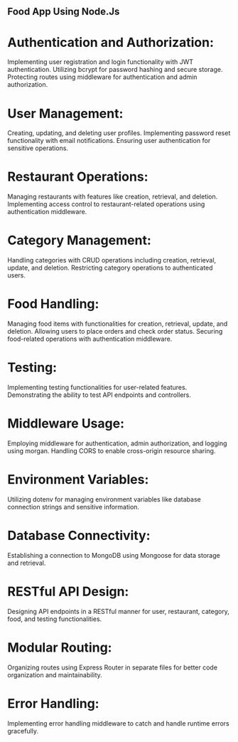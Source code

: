 ## Food App Using Node.Js

# Authentication and Authorization:
Implementing user registration and login functionality with JWT authentication.
Utilizing bcrypt for password hashing and secure storage.
Protecting routes using middleware for authentication and admin authorization.

# User Management:
Creating, updating, and deleting user profiles.
Implementing password reset functionality with email notifications.
Ensuring user authentication for sensitive operations.

# Restaurant Operations:
Managing restaurants with features like creation, retrieval, and deletion.
Implementing access control to restaurant-related operations using authentication middleware.

# Category Management:
Handling categories with CRUD operations including creation, retrieval, update, and deletion.
Restricting category operations to authenticated users.

# Food Handling:
Managing food items with functionalities for creation, retrieval, update, and deletion.
Allowing users to place orders and check order status.
Securing food-related operations with authentication middleware.

# Testing:
Implementing testing functionalities for user-related features.
Demonstrating the ability to test API endpoints and controllers.

# Middleware Usage:
Employing middleware for authentication, admin authorization, and logging using morgan.
Handling CORS to enable cross-origin resource sharing.

# Environment Variables:
Utilizing dotenv for managing environment variables like database connection strings and sensitive information.

# Database Connectivity:
Establishing a connection to MongoDB using Mongoose for data storage and retrieval.

# RESTful API Design:
Designing API endpoints in a RESTful manner for user, restaurant, category, food, and testing functionalities.

# Modular Routing:
Organizing routes using Express Router in separate files for better code organization and maintainability.

# Error Handling:
Implementing error handling middleware to catch and handle runtime errors gracefully.

